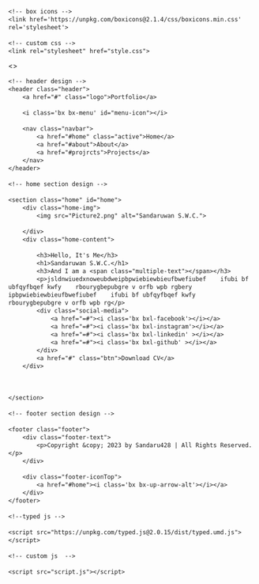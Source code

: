 <!DOCTYPE html>
<html lang="en">

<head>
    <meta charset="UTF-8">
    <meta http-equiv="X-UA-Compatible" content="IE=edge">
    <meta name="viewport" content="width=device-width, initial-scale=1.0">
    <title>Portfolio</title>

    <!-- box icons -->
    <link href='https://unpkg.com/boxicons@2.1.4/css/boxicons.min.css' rel='stylesheet'>

    <!-- custom css -->
    <link rel="stylesheet" href="style.css">
</head>

<>

    <!-- header design -->
    <header class="header">
        <a href="#" class="logo">Portfolio</a>

        <i class='bx bx-menu' id="menu-icon"></i>

        <nav class="navbar">
            <a href="#home" class="active">Home</a>
            <a href="#about">About</a>
            <a href="#projrcts">Projects</a>
        </nav>
    </header>

    <!-- home section design -->

    <section class="home" id="home">
        <div class="home-img">
            <img src="Picture2.png" alt="Sandaruwan S.W.C.">
            
        </div>
        <div class="home-content">
            
            <h3>Hello, It's Me</h3>
            <h1>Sandaruwan S.W.C.</h1>
            <h3>And I am a <span class="multiple-text"></span></h3>
            <p>jsldnwiuedxnoweubdweipbpwiebiewbieufbwefiubef    ifubi bf ubfqyfbqef kwfy    rbourygbepubgre v orfb wpb rgbery ipbpwiebiewbieufbwefiubef    ifubi bf ubfqyfbqef kwfy    rbourygbepubgre v orfb wpb rg</p>
            <div class="social-media">
                <a href="=#"><i class='bx bxl-facebook'></i></a>
                <a href="=#"><i class='bx bxl-instagram'></i></a>
                <a href="=#"><i class='bx bxl-linkedin' ></i></a>
                <a href="=#"><i class='bx bxl-github' ></i></a>
            </div>
            <a href="#" class="btn">Download CV</a>
        </div>
        

        
    </section>

    <!-- footer section design -->

    <footer class="footer">
        <div class="footer-text">
            <p>Copyright &copy; 2023 by Sandaru428 | All Rights Reserved.</p>
        </div>

        <div class="footer-iconTop">
            <a href="#home"><i class='bx bx-up-arrow-alt'></i></a>
        </div>
    </footer>
    
    <!--typed js -->

    <script src="https://unpkg.com/typed.js@2.0.15/dist/typed.umd.js"></script>

    <!-- custom js  -->

    <script src="script.js"></script>

</body>

</html>
